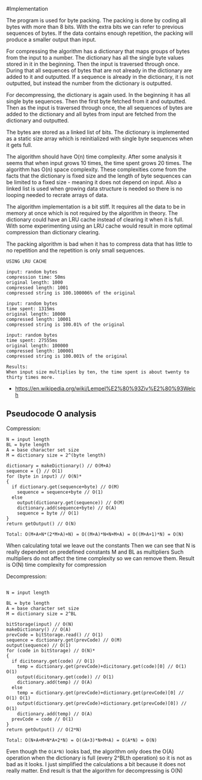 #Implementation

The program is used for byte packing. The packing is done by coding all bytes with more than 8 bits.
With the extra bits we can refer to previous sequences of bytes. If the data contains enough repetition, the packing will produce a smaller output than input.

For compressing the algorithm has a dictionary that maps groups of bytes from the input to a number. The dictionary has all the single byte values stored in it in the beginning.
Then the input is traversed through once. During that all sequences of bytes that are not already in the dictionary are added to it and outputted.
If a sequence is already in the dictionary, it is not outputted, but instead the number from the dictionary is outputted.

For decompressing, the dictionary is again used. In the beginning it has all single byte sequences. Then the first byte fetched from it and outputted.
Then as the input is traversed through once, the all sequences of bytes are added to the dictionary and all bytes from input are fetched from the dictionary and outputted.

The bytes are stored as a linked list of bits.
The dictionary is implemented as a static size array which is reinitialized with single byte sequences when it gets full.

The algorithm should have O(n) time complexity. After some analysis it seems that when input grows 10 times, the time spent grows 20 times.
The algorithm has O(n) space complexity.
These complexities come from the facts that the dictionary is fixed size and the length of byte sequences can be limited to a fixed size - meaning it does not depend on input.
Also a linked list is used when growing data structure is needed so there is no looping needed to recrate arrays of data.

The algorithm implementation is a bit stiff. It requires all the data to be in memory at once which is not required by the algorithm in theory.
The dictionary could have an LRU cache instead of clearing it when it is full.
With some experimenting using an LRU cache would result in more optimal compression than dictionary clearing.

The packing algorithm is bad when it has to compress data that has little to no repetition and the repetition is only small sequences.

```
USING LRU CACHE

input: random bytes
compression time: 50ms
original length: 1000
compressed length: 1001
compressed string is 100.100006% of the original

input: random bytes
time spent: 1315ms
original length: 10000
compressed length: 10001
compressed string is 100.01% of the original

input: random bytes
time spent: 27555ms
original length: 100000
compressed length: 100001
compressed string is 100.001% of the original

Results:
When input size multiplies by ten, the time spent is about twenty to thirty times more.
```

- https://en.wikipedia.org/wiki/Lempel%E2%80%93Ziv%E2%80%93Welch


## Pseudocode O analysis
Compression:
```
N = input length
BL = byte length
A = base character set size
M = dictionary size = 2^(byte length)

dictionary = makeDictionary() // O(M+A)
sequence = {} // O(1)
for (byte in input) // O(N)*
{
  if dictionary.get(sequence+byte) // O(M)
    sequence = sequence+byte // O(1)
  else
    output(dictionary.get(sequence)) // O(M)
    dictionary.add(sequence+byte) // O(A)
    sequence = byte // O(1)
}
return getOutput() // O(N)

Total: O(M+A+N*(2*M+A)+N) = O((M+A)*N+N+M+A) = O((M+A+1)*N) = O(N)
```

When calculating total we leave out the constants
Then we can see that N is really dependent on predefined constants M and BL as multipliers
Such multipliers do not affect the time complexity so we can remove them. Result is O(N) time complexity for compression

Decompression:
```

N = input length

BL = byte length
A = base character set size
M = dictionary size = 2^BL

bitStorage(input) // O(N)
makeDictionary() // O(A)
prevCode = bitStorage.read() // O(1)
sequence = dictionary.get(prevCode) // O(M)
output(sequence) // O(1)
for (code in bitStorage) // O(N)*
{
  if dicitonary.get(code) // O(1)
    temp = dictionary.get(prevCode)+dicitonary.get(code)[0] // O(1) O(1)
    output(dicitonary.get(code)) // O(1)
    dictionary.add(temp) // O(A)
  else
    temp = dictionary.get(prevCode)+dictionary.get(prevCode)[0] // O(1) O(1)
    output(dictionary.get(prevCode)+dictionary.get(prevCode)[0]) // O(1)
    dictionary.add(temp) // O(A)
  prevCode = code // O(1)
}
return getOutput() // O(2*N)

Total: O(N+A+M+N*A+2*N) = O((A+3)*N+M+A) = O(A*N) = O(N)
```
Even though the `O(A*N)` looks bad, the algorithm only does the O(A) operation when the dictionary is full (every 2^BLth operation) so it is not as bad as it looks.
I just simplified the calculations a bit because it does not really matter.
End result is that the algorithm for decompressing is O(N)

